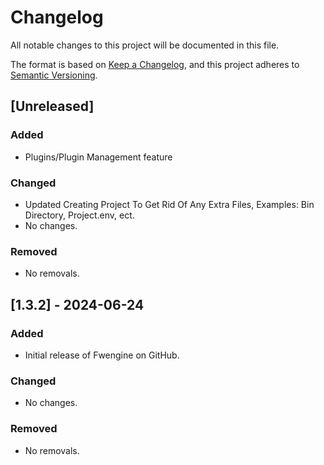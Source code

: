 # Changelog

All notable changes to this project will be documented in this file.

The format is based on [Keep a Changelog](https://keepachangelog.com/en/1.1.0/),
and this project adheres to [Semantic Versioning](https://semver.org/spec/v2.0.0.html).

## [Unreleased]

### Added

- Plugins/Plugin Management feature

### Changed

- Updated Creating Project To Get Rid Of Any Extra Files, Examples: Bin Directory, Project.env, ect.
- No changes.

### Removed

- No removals.

## [1.3.2] - 2024-06-24

### Added

- Initial release of Fwengine on GitHub.

### Changed

- No changes.

### Removed

- No removals.
